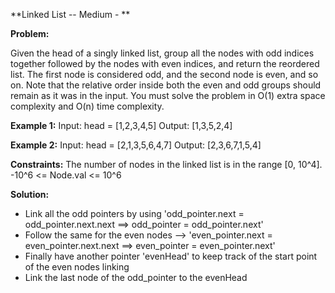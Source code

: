 **Linked List -- Medium - **

**Problem:**

Given the head of a singly linked list, group all the nodes with odd indices together followed by the nodes with even indices, and return the reordered list.
The first node is considered odd, and the second node is even, and so on.
Note that the relative order inside both the even and odd groups should remain as it was in the input.
You must solve the problem in O(1) extra space complexity and O(n) time complexity.

**Example 1:**
Input: head = [1,2,3,4,5]
Output: [1,3,5,2,4]

**Example 2:**
Input: head = [2,1,3,5,6,4,7]
Output: [2,3,6,7,1,5,4]

**Constraints:**
The number of nodes in the linked list is in the range [0, 10^4].
-10^6 <= Node.val <= 10^6


**Solution:**
- Link all the odd pointers by using 'odd_pointer.next = odd_pointer.next.next ==> odd_pointer = odd_pointer.next'
- Follow the same for the even nodes --> 'even_pointer.next = even_pointer.next.next ==> even_pointer = even_pointer.next'
- Finally have another pointer 'evenHead' to keep track of the start point of the even nodes linking
- Link the last node of the odd_pointer to the evenHead
